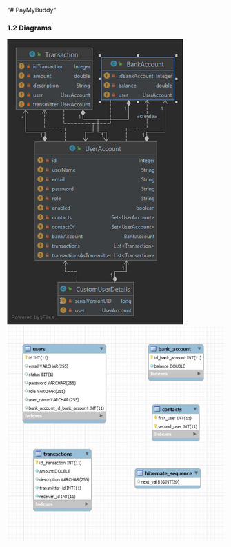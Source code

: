"# PayMyBuddy" 


### 1.2 Diagrams

![UML](diagrammeDeClasse%20.png)
![UML](modelePhysiqueDeDonnees.JPG)
</br>
</br>